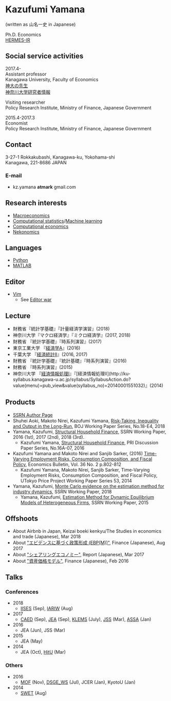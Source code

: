 # Kazufumi Yamana 
(written as 山名一史 in Japanese) 

Ph.D. Economics  
[HERMES-IR](http://doi.org/10.15057/28171)

## Social service activities
2017.4-   
Assistant professor  
Kanagawa University, Faculty of Economics  
[神大の先生](http://professor.kanagawa-u.ac.jp/econ/economics/prof37.html)  
[神奈川大学研究者情報](http://kenkyu.kanagawa-u.ac.jp/kuhp/KgApp?kyoinId=ymbsyygmggg)  

Visiting researcher   
Policy Research Institute, Ministry of Finance, Japanese Government

2015.4-2017.3  
Economist   
Policy Research Institute, Ministry of Finance, Japanese Government 

## Contact
3-27-1 Rokkakubashi, Kanagawa-ku, Yokohama-shi  
Kanagawa, 221-8686 JAPAN

### E-mail
* kz.yamana **atmark** gmail.com

## Research interests 
* [Macroeconomics](https://en.wikipedia.org/wiki/Macroeconomics)
* [Computational statistics](/https://en.wikipedia.org/wiki/Computational_statistics)/[Machine learning](https://en.wikipedia.org/wiki/Machine_learning)
* [Computational economics](https://en.wikipedia.org/wiki/Computational_economics)  
* [Nekonomics](http://www.nzherald.co.nz/lifestyle/news/article.cfm?c_id=6&objectid=11579250)

## Languages
* [Python](https://en.wikipedia.org/wiki/Python_(programming_language))
* [MATLAB](https://en.wikipedia.org/wiki/MATLAB)

## Editor
* [Vim](https://en.wikipedia.org/wiki/Vim_(text_editor))
  * See [Editor war](https://en.wikipedia.org/wiki/Editor_war)  

## Lecture
* 財務省『統計学基礎』『計量経済学演習』(2018)
* 神奈川大学『マクロ経済学』『ミクロ経済学』(2017, 2018)
* 財務省 『統計学基礎』『時系列演習』(2017)
* 東京工業大学 『[経済学A](http://www.ocw.titech.ac.jp/index.php?module=General&action=T0300&GakubuCD=7&KamokuCD=110100&KougiCD=201600867&Nendo=2016&lang=JA&vid=03)』(2016)
* 千葉大学 『[経済統計II](https://moodle2.chiba-u.jp/moodle16/course/info.php?id=2123)』(2016, 2017)
* 財務省 『統計学基礎』『統計基礎』『時系列演習』(2016)
* 財務省 『時系列演習』(2015)
* 神奈川大学 『[経済情報処理I](http://ku-syllabus.kanagawa-u.ac.jp/syllabus/SyllabusAction.do?value(menu)=pub_view&value(syllabus_no)=20140001551022)』『[経済情報処理II](http://ku-syllabus.kanagawa-u.ac.jp/syllabus/SyllabusAction.do?value(menu)=pub_view&value(syllabus_no)=20140001551032)』(2014)

## Products
* [SSRN Author Page](http://papers.ssrn.com/sol3/cf_dev/AbsByAuth.cfm?per_id=2139047)　
* Shuhei Aoki, Makoto Nirei, Kazufumi Yamana, [Risk-Taking, Inequality and Output in
the Long-Run](http://www.boj.or.jp/en/research/wps_rev/wps_2018/data/wp18e04.pdf), BOJ Working Paper Series, No.18-E4, 2018
* Yamana, Kazufumi, [Structural Household Finance](http://papers.ssrn.com/sol3/papers.cfm?abstract_id=2824112), SSRN Working Paper, 2016 (1st), 2017 (2nd), 2018 (3rd).
  * Kazufumi Yamana, [Structural Household Finance](http://www.mof.go.jp/pri/research/discussion_paper/ron279.pdf), PRI Discussion Paper Series, No.16A-07, 2016
* Kazufumi Yamana and Makoto Nirei and Sanjib Sarker, (2016) [Time-Varying Employment Risks, Consumption Composition, and Fiscal Policy](http://www.accessecon.com/Pubs/EB/2016/Volume36/EB-16-V36-I2-P79.pdf), Economics Bulletin, Vol. 36 No. 2 p.802-812
  * Kazufumi Yamana, Makoto Nirei, Sanjib Sarker, Time-Varying Employment Risks, Consumption Composition, and Fiscal Policy, UTokyo Price Project Working Paper Series 53, 2014
* Yamana, Kazufumi, [Monte Carlo evidence on the estimation method for industry dynamics](http://papers.ssrn.com/sol3/papers.cfm?abstract_id=2610451), SSRN Working Paper, 2018
  * Yamana, Kazufumi, [Estimation Method for Dynamic Equilibrium Models of Heterogeneous Firms](http://papers.ssrn.com/sol3/papers.cfm?abstract_id=2610451), SSRN Working Paper, 2015

## Offshoots
* About Airbnb in Japan, Keizai boeki kenkyu/The Studies in economics and trade (Japanese), Mar 2018
* About ["エビデンスに基づく政策形成 (EBP(M))"](http://www.mof.go.jp/pri/research/special_report/f01_2017_08.pdf), Finance (Japanese), Aug 2017 
* About ["シェアリングエコノミー"](http://www.mof.go.jp/pri/research/conference/00report/investment/inv_mokuji.htm), Report (Japanese), Mar 2017    
* About ["資産価格モデル"](https://www.mof.go.jp/pri/research/special_report/f01_2016_02.pdf), Finance (Japanese),  Feb 2016  

## Talks
### Conferences
* 2018
  * [IISES](http://www.iises.net/current-conferences/economic/10th-economics-finance-conference-rome) (Sep), [IARIW](http://www.iariw.org/) (Aug)
* 2017
  * [CAED](https://editorialexpress.com/conference/CAED2017/program/CAED2017.html) (Sep), [JEA](http://www.jeameetings.org/2017f/index.html) (Sep), [KLEMS](https://hias.hit-u.ac.jp/indico/event/0/other-view?view=standard) (July), [JSS](http://www.jss.gr.jp/convention/spring11/) (Mar), [ASSA](https://www.aeaweb.org/conference/2017/preliminary/1818?page=3&per-page=50) (Jan)
* 2016
  * JEA (Jun), JSS (Mar)
* 2015
  * JEA (May)
* 2014
  * JEA (Oct), [HitU](http://www.econ.hit-u.ac.jp/~koho/english/events/conference20140315-16_program.html) (Mar)

### Others
* 2016
  * [MOF](http://www.mof.go.jp/pri/research/conference/investment.htm) (Nov), [DSGE_WS](http://www.kengonutahara.com/dsge-workshop) (Jul), JCER (Jan), KyotoU (Jan)
* 2014
  * [SWET](http://www.int.otaru-uc.ac.jp/swet/past/swet2014/day6) (Aug)
